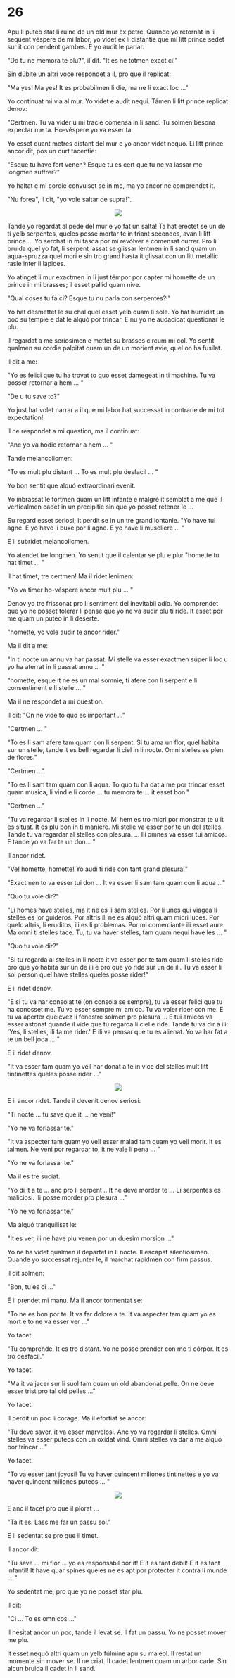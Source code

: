 # 26

Apu li puteo stat li ruine de un old mur ex petre. Quande yo retornat in li sequent véspere de mi labor, yo videt ex li distantie que mi litt prince sedet sur it con pendent gambes. E yo audit le parlar.

"Do tu ne memora te plu?", il dit. "It es ne totmen exact ci!"

Sin dúbite un altri voce respondet a il, pro que il replicat:

"Ma yes! Ma yes! It es probabilmen li die, ma ne li exact loc ..."

Yo continuat mi via al mur. Yo videt e audit nequí. Támen li litt prince replicat denov:

"Certmen. Tu va vider u mi tracie comensa in li sand. Tu solmen besona expectar me ta. Ho-véspere yo va esser ta.

Yo esset duant metres distant del mur e yo ancor videt nequó. Li litt prince ancor dit, pos un curt tacentie:

"Esque tu have fort venen? Esque tu es cert que tu ne va lassar me longmen suffrer?"

Yo haltat e mi cordie convulset se in me, ma yo ancor ne comprendet it.

"Nu forea", il dit, "yo vole saltar de supra!".

<p style="text-align:center;"><img src="img/26-1.png"></p>

Tande yo regardat al pede del mur e yo fat un salta! Ta hat erectet se un de ti yelb serpentes, queles posse mortar te in triant secondes, avan li litt prince ... Yo serchat in mi tasca por mi revólver e comensat currer. Pro li bruida quel yo fat, li serpent lassat se glissar lentmen in li sand quam un aqua-spruzza quel mori e sin tro grand hasta it glissat con un litt metallic rasle inter li lápides.

Yo atinget li mur exactmen in li just témpor por capter mi homette de un prince in mi brasses; il esset pallid quam nive.

"Qual coses tu fa ci? Esque tu nu parla con serpentes?!"

Yo hat desmettet le su chal quel esset yelb quam li sole. Yo hat humidat un poc su tempie e dat le alquó por trincar. E nu yo ne audacicat questionar le plu.

Il regardat a me seriosimen e mettet su brasses circum mi col. Yo sentit qualmen su cordie palpitat quam un de un morient avie, quel on ha fusilat.

Il dit a me:

"Yo es felici que tu ha trovat to quo esset damegeat in ti machine. Tu va posser retornar a hem ... "

"De u tu save to?"

Yo just hat volet narrar a il que mi labor hat successat in contrarie de mi tot expectation!

Il ne respondet a mi question, ma il continuat:

"Anc yo va hodie retornar a hem ... "

Tande melancolicmen:

"To es mult plu distant ... To es mult plu desfacil ... "

Yo bon sentit que alquó extraordinari evenit.

Yo inbrassat le fortmen quam un litt infante e malgré it semblat a me que il verticalmen cadet in un precipitie sin que yo posset retener le ...

Su regard esset seriosi; it perdit se in un tre grand lontanie.
"Yo have tui agne. E yo have li buxe por li agne. E yo have li museliere ... "

E il subridet melancolicmen.

Yo atendet tre longmen. Yo sentit que il calentar se plu e plu:
"homette tu hat timet ... "

Il hat timet, tre certmen! Ma il ridet lenimen:

"Yo va timer ho-véspere ancor mult plu ... "

Denov yo tre frissonat pro li sentiment del ínevitabil adío. Yo comprendet que yo ne posset tolerar li pense que yo ne va audir plu ti ride. It esset por me quam un puteo in li deserte.

"homette, yo vole audir te ancor rider."

Ma il dit a me:

"In ti nocte un annu va har passat. Mi stelle va esser exactmen súper li loc u yo ha aterrat in li passat annu ... "

"homette, esque it ne es un mal somnie, ti afere con li serpent e li consentiment e li stelle ... "

Ma il ne respondet a mi question.

Il dit: "On ne vide to quo es important ..."

"Certmen ... "

"To es li sam afere tam quam con li serpent: Si tu ama un flor, quel habita sur un stelle, tande it es bell regardar li ciel in li nocte. Omni stelles es plen de flores."

"Certmen ..."

"To es li sam tam quam con li aqua. To quo tu ha dat a me por trincar esset quam musica, li vind e li corde ... tu memora te ... it esset bon."

"Certmen ..."

"Tu va regardar li stelles in li nocte. Mi hem es tro micri por monstrar te u it es situat. It es plu bon in ti maniere. Mi stelle va esser por te un del stelles. Tande tu va regardar al stelles con plesura. ... Ili omnes va esser tui amicos. E tande yo va far te un don... "

Il ancor ridet.

"Ve! homette, homette! Yo audi ti ride con tant grand plesura!"

"Exactmen to va esser tui don ... It va esser li sam tam quam con li aqua ..."

"Quo tu vole dir?"

"Li homes have stelles, ma it ne es li sam stelles. Por li unes qui viagea li stelles es lor guideros. Por altris ili ne es alquó altri quam micri luces. Por quelc altris, li eruditos, ili es li problemas. Por mi comerciante ili esset aure. Ma omni ti stelles tace. Tu, tu va haver stelles, tam quam nequí have les ... "

"Quo tu vole dir?"

"Si tu regarda al stelles in li nocte it va esser por te tam quam li stelles ride pro que yo habita sur un de ili e pro que yo ride sur un de ili. Tu va esser li sol person quel have stelles queles posse rider!"

E il ridet denov.

"E si tu va har consolat te (on consola se sempre), tu va esser felici que tu ha conosset me. Tu va esser sempre mi amico. Tu va voler rider con me. E tu va aperter quelcvez li fenestre solmen pro
plesura ... E tui amicos va esser astonat quande il vide que tu regarda li ciel e ride. Tande tu va dir a ili: 'Yes, li stelles, ili fa me rider.' E ili va pensar que tu es alienat. Yo va har fat a te un bell joca ... "

E il ridet denov.

"It va esser tam quam yo vell har donat a te in vice del stelles mult litt tintinettes queles posse rider ..."

<p style="text-align:center;"><img src="img/26-2.png"></p>

E il ancor ridet. Tande il devenit denov seriosi:

"Ti nocte ... tu save que it ... ne veni!"

"Yo ne va forlassar te."

"It va aspecter tam quam yo vell esser malad tam quam yo vell morir. It es talmen. Ne veni por regardar to, it ne vale li pena ... "

"Yo ne va forlassar te."

Ma il es tre suciat.

"Yo di it a te ... anc pro li serpent .. It ne deve morder te ... Li serpentes es maliciosi. Ili posse morder pro plesura ..."

"Yo ne va forlassar te."

Ma alquó tranquilisat le:

"It es ver, ili ne have plu venen por un duesim morsion ..."

Yo ne ha videt qualmen il departet in li nocte. Il escapat silentiosimen. Quande yo successat rejunter le, il marchat rapidmen con firm passus.

Il dit solmen:

"Bon, tu es ci ..."

E il prendet mi manu. Ma il ancor tormentat se:

"To ne es bon por te. It va far dolore a te. It va aspecter tam quam yo es mort e to ne va esser ver ..."

Yo tacet.

"Tu comprende. It es tro distant. Yo ne posse prender con me ti córpor. It es tro desfacil."

Yo tacet.

"Ma it va jacer sur li suol tam quam un old abandonat pelle. On ne deve esser trist pro tal old pelles ..."

Yo tacet.

Il perdit un poc li corage. Ma il efortiat se ancor:

"Tu deve saver, it va esser marvelosi. Anc yo va regardar li stelles. Omni stelles va esser puteos con un oxidat vind. Omni stelles va dar a me alquó por trincar ..."

Yo tacet.

"To va esser tant joyosi! Tu va haver quincent miliones tintinettes e yo va haver quincent miliones puteos ... "

<p style="text-align:center;"><img src="img/26-3.png"></p>

E anc il tacet pro que il plorat ...

"Ta it es. Lass me far un passu sol."

E il sedentat se pro que il timet.

Il ancor dit:

"Tu save ... mi flor ... yo es responsabil por it! E it es tant debil! E it es tant infantil! It have quar spines queles ne es apt por protecter it contra li munde ... "

Yo sedentat me, pro que yo ne posset star plu.

Il dit:

"Ci ... To es omnicos ..."

Il hesitat ancor un poc, tande il levat se. Il fat un passu. Yo ne posset mover me plu.

It esset nequó altri quam un yelb fúlmine apu su maleol. Il restat un momente sin mover se. Il ne criat. Il cadet lentmen quam un árbor cade. Sin alcun bruida il cadet in li sand.

